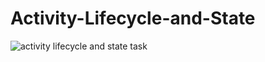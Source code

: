 # Activity-Lifecycle-and-State
![activity lifecycle and state task](https://user-images.githubusercontent.com/81640447/146022763-4bb0ce8b-626f-4bf3-9b43-45909e94456f.gif)
